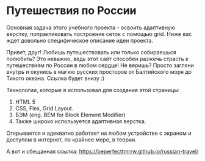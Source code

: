 # Путешествия по России

Основная задача этого учебного проекта - освоить адаптивную верстку, попрактиковать построение сеток с помощью grid.
Ниже вас ждет довольно специфическое описание идеи проекта.

Привет, друг! Любишь путешествовать или только собираешься полюбить? Это неважно, ведь этот сайт способен
разжечь страсть к путешествиям по России в любом сердце! Не веришь? Просто загляни внутрь и окунись в магию
русских просторов от Балтийского моря до Тихого океана. Ссылка будет внизу :)

Технологии, которые я использовал для создания этой страницы:
1. HTML 5
2. CSS, Flex, Grid Layout.
3. БЭМ (eng. BEM for Block Element Modifier)
4. Также широко используется адаптивная верстка.

Открывается и адекватно работает на любом устройстве с экраном и доступом в интернет, по крайнее мере, в теории.

А вот и обещанная ссылка:
https://beperfecttmrrw.github.io/russian-travel/
